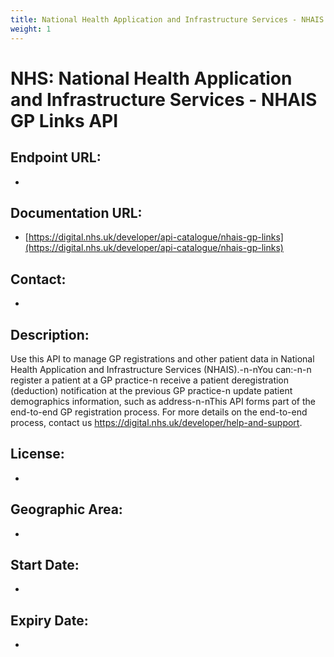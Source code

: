 ```yaml
---
title: National Health Application and Infrastructure Services - NHAIS GP Links API
weight: 1
---
```


# NHS: National Health Application and Infrastructure Services - NHAIS GP Links API

## Endpoint URL:
 - []()

## Documentation URL:
 - [https://digital.nhs.uk/developer/api-catalogue/nhais-gp-links](https://digital.nhs.uk/developer/api-catalogue/nhais-gp-links)

## Contact:
 - [](mailto:)

## Description:
Use this API to manage GP registrations and other patient data in National Health Application and Infrastructure Services (NHAIS).-n-nYou can:-n-n    register a patient at a GP practice-n    receive a patient deregistration (deduction) notification at the previous GP practice-n    update patient demographics information, such as address-n-nThis API forms part of the end-to-end GP registration process. For more details on the end-to-end process, contact us <https://digital.nhs.uk/developer/help-and-support>.

## License:
 - 

## Geographic Area:
 - 

## Start Date:
 - 

## Expiry Date:
 - 

